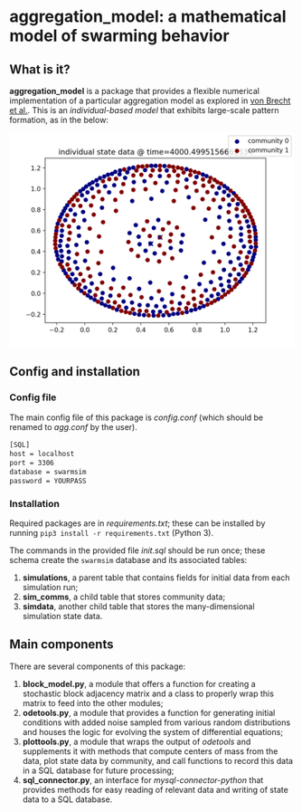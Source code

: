 # aggregation_model: a mathematical model of swarming behavior

## What is it? 
**aggregation_model** is a package that provides a flexible numerical implementation of a particular aggregation model as explored in [von Brecht et al.](https://link.springer.com/article/10.1007/s10955-012-0680-x). This is an *individual-based model* that exhibits large-scale pattern formation, as in the below:

![agg-img](https://raw.githubusercontent.com/nabla9/aggregation_model/master/.images/agg.png)

## Config and installation
### Config file
The main config file of this package is *config.conf* (which should be renamed to *agg.conf* by the user). 

	[SQL]
	host = localhost
	port = 3306
	database = swarmsim
	password = YOURPASS

### Installation
Required packages are in *requirements.txt*; these can be installed by running `pip3 install -r requirements.txt` (Python 3). 

The commands in the provided file *init.sql* should be run once; these schema create the `swarmsim` database and its associated tables: 
1. **simulations**, a parent table that contains fields for initial data from each simulation run;
2. **sim_comms**, a child table that stores community data;
3. **simdata**, another child table that stores the many-dimensional simulation state data.

## Main components
There are several components of this package: 
1. **block_model.py**, a module that offers a function for creating a stochastic block adjacency matrix and a class to properly wrap this matrix to feed into the other modules; 
2. **odetools.py**, a module that provides a function for generating initial conditions with added noise sampled from various random distributions and houses the logic for evolving the system of differential equations;
3. **plottools.py**, a module that wraps the output of *odetools* and supplements it with methods that compute centers of mass from the data, plot state data by community, and call functions to record this data in a SQL database for future processing;
4. **sql_connector.py**, an interface for *mysql-connector-python* that provides methods for easy reading of relevant data and writing of state data to a SQL database.

